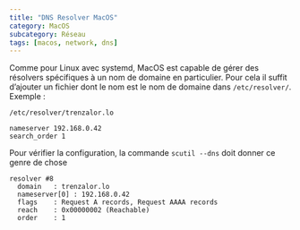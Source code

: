 ```yaml
---
title: "DNS Resolver MacOS"
category: MacOS
subcategory: Réseau
tags: [macos, network, dns]
---
```


Comme pour Linux avec systemd, MacOS est capable de gérer des résolvers spécifiques à un nom de domaine en particulier. Pour cela il suffit d’ajouter un fichier dont le nom est le nom de domaine dans `/etc/resolver/`. Exemple :

`/etc/resolver/trenzalor.lo`

```
nameserver 192.168.0.42
search_order 1
```

Pour vérifier la configuration, la commande `scutil --dns` doit donner ce genre de chose

```
resolver #8
  domain   : trenzalor.lo
  nameserver[0] : 192.168.0.42
  flags    : Request A records, Request AAAA records
  reach    : 0x00000002 (Reachable)
  order    : 1
```
